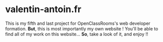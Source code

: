 # valentin-antoin.fr

This is my fifth and last project for OpenClassRooms's web developer formation.
 **But**, this is most importantly my own website !
 You'll be able to find all of my work on this website...
 **So**, take a look of it, and enjoy !!
